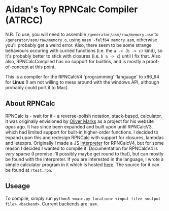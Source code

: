 # Aidan's Toy RPNCalc Compiler (ATRCC)
N.B. To use, you will need to assemble `/generator/asm/raw/memory.asm` to `/generator/asm/raw/memory.o`, using `nasm -felf64 memory.asm`, otherwise you'll probably get a weird error. Also, there seem to be some strange behaviours occuring with curried functions (i.e. the `a -> (b -> c)` kind), so it's probably better to stick with closures (i.e. `b a -> c`) until I fix that. Also also, RPNCalcCompiled has no support for builtins, and is mostly a proof-of-concept at this point.

This is a compiler for the RPNCalcV4 'programming' 'language' to x86_64 for **Linux** (I am not willing to mess around with the windows API, although probably could port it to Mac).

## About RPNCalc
RPNCalc is - wait for it - a reverse-polish notation, stack-based, calculator. It was originally envisioned by [Oliver Marks](https://osmarks.tk/) as a project for his website *ages* ago. It has since been expanded and built upon until RPNCalcV3, which had limited support for built-in higher-order functions. I decided to expand upon this and redesign RPNCalc with support for closures, lambdas and letexprs. Originally I made a JS [interpreter](https://rpn.aidanpe.duckdns.org) for RPNCalcV4, but for some reason I decided I wanted to compile it. Documentation for RPNCalcV4 is *very* sparse (I promise I'll possibly maybe get round to that), but can mostly be found with the interpreter. If you are interested in the language, I wrote a simple calculator program in it which is hosted [here](https://meta.rpn.aidanpe.duckdns.org). The source for it can be found at `/test.rpn`.

## Useage
To compile, simply run `python3 <main.py location> <input file> <output file> <backend>`. Current backends are: `asm`.